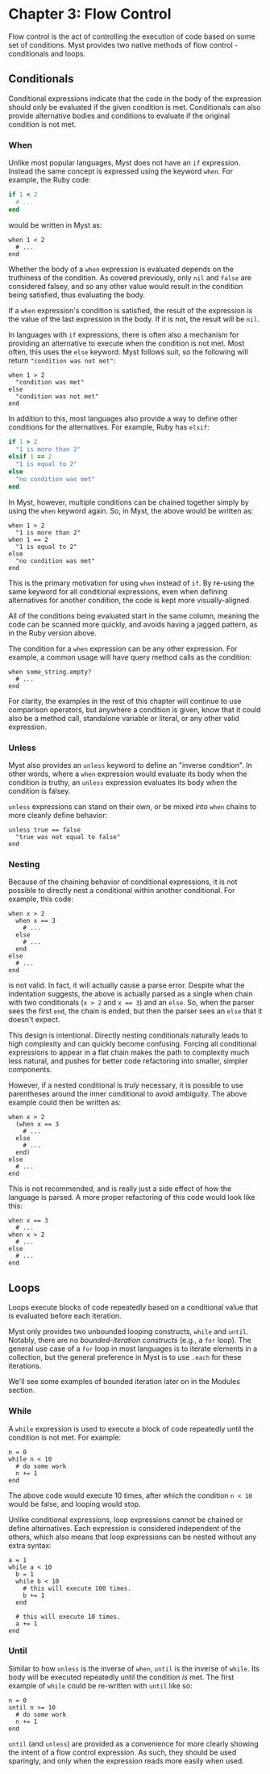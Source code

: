 
# Chapter 3: Flow Control

Flow control is the act of controlling the execution of code based on some set of conditions. Myst provides two native methods of flow control - conditionals and loops.



## Conditionals

Conditional expressions indicate that the code in the body of the expression should only be evaluated if the given condition is met. Conditionals can also provide alternative bodies and conditions to evaluate if the original condition is not met.


### When

Unlike most popular languages, Myst does not have an `if` expression. Instead the same concept is expressed using the keyword `when`. For example, the Ruby code:

~~~ruby
if 1 < 2
  # ...
end
~~~

would be written in Myst as:

~~~myst
when 1 < 2
  # ...
end
~~~

Whether the body of a `when` expression is evaluated depends on the truthiness of the condition. As covered previously, only `nil` and `false` are considered falsey, and so any other value would result in the condition being satisfied, thus evaluating the body.

If a `when` expression's condition is satisfied, the result of the expression is the value of the last expression in the body. If it is not, the result will be `nil`.

In languages with `if` expressions, there is often also a mechanism for providing an alternative to execute when the condition is not met. Most often, this uses the `else` keyword. Myst follows suit, so the following will return `"condition was not met"`:

~~~myst
when 1 > 2
  "condition was met"
else
  "condition was not met"
end
~~~

In addition to this, most languages also provide a way to define other conditions for the alternatives. For example, Ruby has `elsif`:

~~~ruby
if 1 > 2
  "1 is more than 2"
elsif 1 == 2
  "1 is equal to 2"
else
  "no condition was met"
end
~~~

In Myst, however, multiple conditions can be chained together simply by using the `when` keyword again. So, in Myst, the above would be written as:

~~~myst
when 1 > 2
  "1 is more than 2"
when 1 == 2
  "1 is equal to 2"
else
  "no condition was met"
end
~~~

This is the primary motivation for using `when` instead of `if`. By re-using the same keyword for all conditional expressions, even when defining alternatives for another condition, the code is kept more visually-aligned.

All of the conditions being evaluated start in the same column, meaning the code can be scanned more quickly, and avoids having a jagged pattern, as in the Ruby version above.

The condition for a `when` expression can be any other expression. For example, a common usage will have query method calls as the condition:

~~~myst
when some_string.empty?
  # ...
end
~~~

For clarity, the examples in the rest of this chapter will continue to use comparison operators, but anywhere a condition is given, know that it could also be a method call, standalone variable or literal, or any other valid expression.


### Unless

Myst also provides an `unless` keyword to define an "inverse condition". In other words, where a `when` expression would evaluate its body when the condition is truthy, an `unless` expression evaluates its body when the condition is falsey.

`unless` expressions can stand on their own, or be mixed into `when` chains to more cleanly define behavior:

~~~myst
unless true == false
  "true was not equal to false"
end
~~~


### Nesting

Because of the chaining behavior of conditional expressions, it is not possible to directly nest a conditional within another conditional. For example, this code:

~~~myst
when x > 2
  when x == 3
    # ...
  else
    # ...
  end
else
  # ...
end
~~~

is not valid. In fact, it will actually cause a parse error. Despite what the indentation suggests, the above is actually parsed as a single when chain with two conditionals (`x > 2` and `x == 3`) and an `else`. So, when the parser sees the first `end`, the chain is ended, but then the parser sees an `else` that it doesn't expect.

This design is intentional. Directly nesting conditionals naturally leads to high complexity and can quickly become confusing. Forcing all conditional expressions to appear in a flat chain makes the path to complexity much less natural, and pushes for better code refactoring into smaller, simpler components.

However, if a nested conditional is _truly_ necessary, it is possible to use parentheses around the inner conditional to avoid ambiguity. The above example could then be written as:

~~~myst
when x > 2
  (when x == 3
    # ...
  else
    # ...
  end)
else
  # ...
end
~~~

This is not recommended, and is really just a side effect of how the language is parsed. A more proper refactoring of this code would look like this:

~~~myst
when x == 3
  # ...
when x > 2
  # ...
else
  # ...
end
~~~



## Loops

Loops execute blocks of code repeatedly based on a conditional value that is evaluated before each iteration.

Myst only provides two unbounded looping constructs, `while` and `until`. Notably, there are no _bounded-iteration constructs_ (e.g., a `for` loop). The general use case of a `for` loop in most languages is to iterate elements in a collection, but the general preference in Myst is to use `.each` for these iterations.

We'll see some examples of bounded iteration later on in the Modules section.

### While

A `while` expression is used to execute a block of code repeatedly until the condition is not met. For example:

~~~myst
n = 0
while n < 10
  # do some work
  n += 1
end
~~~

The above code would execute 10 times, after which the condition `n < 10` would be false, and looping would stop.

Unlike conditional expressions, loop expressions cannot be chained or define alternatives. Each expression is considered independent of the others, which also means that loop expressions can be nested without any extra syntax:

~~~myst
a = 1
while a < 10
  b = 1
  while b < 10
    # this will execute 100 times.
    b += 1
  end

  # this will execute 10 times.
  a += 1
end
~~~


### Until

Similar to how `unless` is the inverse of `when`, `until` is the inverse of `while`. Its body will be executed repeatedly until the condition _is_ met. The first example of `while` could be re-written with `until` like so:

~~~myst
n = 0
until n >= 10
  # do some work
  n += 1
end
~~~

`until` (and `unless`) are provided as a convenience for more clearly showing the intent of a flow control expression. As such, they should be used sparingly, and only when the expression reads more easily when used.
